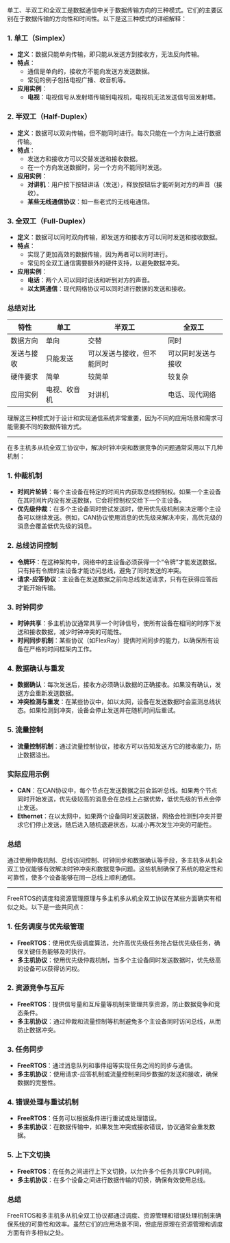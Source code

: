 单工、半双工和全双工是数据通信中关于数据传输方向的三种模式。它们的主要区别在于数据传输的方向性和时间性。以下是这三种模式的详细解释：

### 1. 单工（Simplex）

-   **定义**：数据只能单向传输，即只能从发送方到接收方，无法反向传输。
-   **特点**：
    -   通信是单向的，接收方不能向发送方发送数据。
    -   常见的例子包括电视广播、收音机等。
-   **应用实例**：
    -   **电视**：电视信号从发射塔传输到电视机，电视机无法发送信号回发射塔。

### 2. 半双工（Half-Duplex）

-   **定义**：数据可以双向传输，但不能同时进行。每次只能在一个方向上进行数据传输。
-   **特点**：
    -   发送方和接收方可以交替发送和接收数据。
    -   在一个方向发送数据时，另一个方向不能同时发送。
-   **应用实例**：
    -   **对讲机**：用户按下按钮讲话（发送），释放按钮后才能听到对方的声音（接收）。
    -   **某些无线通信协议**：如一些老式的无线电通信。

### 3. 全双工（Full-Duplex）

-   **定义**：数据可以同时双向传输，即发送方和接收方可以同时发送和接收数据。
-   **特点**：
    -   实现了更加高效的数据传输，因为两者可以同时进行。
    -   常见的全双工通信需要额外的硬件支持，以避免数据冲突。
-   **应用实例**：
    -   **电话**：两个人可以同时说话和听到对方的声音。
    -   **以太网通信**：现代网络协议可以同时进行数据的发送和接收。

### 总结对比
| 特性  | 单工  | 半双工  | 全双工  |
|---|---|---|---|
| 数据方向  |  单向 | 交替  | 同时  |
| 发送与接收  | 只能发送  | 可以发送与接收，但不能同时  | 可以同时发送与接收  |
| 硬件要求  | 简单  | 较简单  | 较复杂  |
| 应用实例  | 电视、收音机  | 对讲机  | 电话、现代网络  |

理解这三种模式对于设计和实现通信系统非常重要，因为不同的应用场景和需求可能需要不同的数据传输方式。

--- 

在多主机多从机全双工协议中，解决时钟冲突和数据竞争的问题通常采用以下几种机制：

### 1. **仲裁机制**

-   **时间片轮转**：每个主设备在特定的时间片内获取总线控制权。如果一个主设备在其时间片内没有发送数据，它会将控制权交给下一个主设备。
-   **优先级仲裁**：在多个主设备同时尝试发送时，使用优先级机制来决定哪个主设备可以继续发送。例如，CAN协议使用消息的优先级来解决冲突，高优先级的消息会覆盖低优先级的消息。

### 2. **总线访问控制**

-   **令牌环**：在这种架构中，网络中的主设备必须获得一个“令牌”才能发送数据。只有持有令牌的主设备才能访问总线，避免了同时发送的冲突。
-   **请求-应答协议**：主设备在发送数据之前向总线发送请求，只有在获得应答后才能开始传输。

### 3. **时钟同步**

-   **时钟共享**：多主机协议通常共享一个时钟信号，使所有设备在相同的时序下发送和接收数据，减少时钟冲突的可能性。
-   **时间同步机制**：某些协议（如FlexRay）提供时间同步的能力，以确保所有设备在严格的时间框架内工作。

### 4. **数据确认与重发**

-   **数据确认**：每次发送后，接收方必须确认数据的正确接收。如果没有确认，发送方会重新发送数据。
-   **冲突检测与重发**：在某些协议中，如以太网，设备在发送数据时会监测总线状态。如果检测到冲突，设备会停止发送并在随机时间后重试。

### 5. **流量控制**

-   **流量控制机制**：通过流量控制协议，接收方可以告知发送方它的接收能力，防止数据溢出。

### 实际应用示例

-   **CAN**：在CAN协议中，每个节点在发送数据之前会监听总线。如果两个节点同时开始发送，优先级较高的消息会在总线上占据优势，低优先级的节点会停止发送。
-   **Ethernet**：在以太网中，如果两个设备同时发送数据，网络会检测到冲突并要求它们停止发送，随后进入随机退避状态，以减小再次发生冲突的可能性。

### 总结

通过使用仲裁机制、总线访问控制、时钟同步和数据确认等手段，多主机多从机全双工协议能够有效解决时钟冲突和数据竞争问题。这些机制确保了系统的稳定性和可靠性，使多个设备能够在同一总线上顺利通信。

--- 

FreeRTOS的调度和资源管理原理与多主机多从机全双工协议在某些方面确实有相似之处。以下是一些共同点：

### 1. **任务调度与优先级管理**

-   **FreeRTOS**：使用优先级调度算法，允许高优先级任务抢占低优先级任务，确保关键任务能够及时执行。
-   **多主机协议**：使用优先级仲裁机制，当多个主设备同时发送数据时，优先级高的设备可以获得访问权。

### 2. **资源竞争与互斥**

-   **FreeRTOS**：提供信号量和互斥量等机制来管理共享资源，防止数据竞争和竞态条件。
-   **多主机协议**：通过仲裁和流量控制等机制避免多个主设备同时访问总线，从而防止数据冲突。

### 3. **任务同步**

-   **FreeRTOS**：通过消息队列和事件组等实现任务之间的同步与通信。
-   **多主机协议**：使用请求-应答机制或流量控制来同步数据的发送和接收，确保数据的完整性。

### 4. **错误处理与重试机制**

-   **FreeRTOS**：任务可以根据条件进行重试或处理错误。
-   **多主机协议**：在数据传输中，如果发生冲突或接收错误，协议通常会重发数据。

### 5. **上下文切换**

-   **FreeRTOS**：在任务之间进行上下文切换，以允许多个任务共享CPU时间。
-   **多主机协议**：在多个设备之间进行数据传输的切换，确保有效使用总线。

### 总结

FreeRTOS和多主机多从机全双工协议都通过调度、资源管理和错误处理机制来确保系统的可靠性和效率。虽然它们的应用场景不同，但底层原理在资源管理和调度方面有许多相似之处。